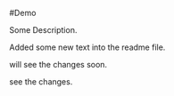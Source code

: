 #Demo

Some Description.


Added some new text into the readme file.


will see the changes soon.



see the changes.